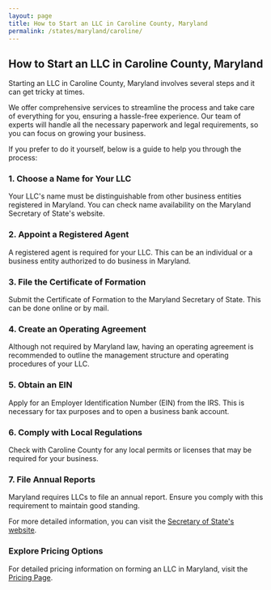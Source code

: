 ```yaml
---
layout: page
title: How to Start an LLC in Caroline County, Maryland
permalink: /states/maryland/caroline/
---
```


<h2>How to Start an LLC in Caroline County, Maryland</h2>

<p>Starting an LLC in Caroline County, Maryland involves several steps and it can get tricky at times.</p>

<p>We offer comprehensive services to streamline the process and take care of everything for you, ensuring a hassle-free experience. Our team of experts will handle all the necessary paperwork and legal requirements, so you can focus on growing your business.</p>

<p>If you prefer to do it yourself, below is a guide to help you through the process:</p>

<h3>1. Choose a Name for Your LLC</h3>
<p>Your LLC's name must be distinguishable from other business entities registered in Maryland. You can check name availability on the Maryland Secretary of State's website.</p>

<h3>2. Appoint a Registered Agent</h3>
<p>A registered agent is required for your LLC. This can be an individual or a business entity authorized to do business in Maryland.</p>

<h3>3. File the Certificate of Formation</h3>
<p>Submit the Certificate of Formation to the Maryland Secretary of State. This can be done online or by mail.</p>

<h3>4. Create an Operating Agreement</h3>
<p>Although not required by Maryland law, having an operating agreement is recommended to outline the management structure and operating procedures of your LLC.</p>

<h3>5. Obtain an EIN</h3>
<p>Apply for an Employer Identification Number (EIN) from the IRS. This is necessary for tax purposes and to open a business bank account.</p>

<h3>6. Comply with Local Regulations</h3>
<p>Check with Caroline County for any local permits or licenses that may be required for your business.</p>

<h3>7. File Annual Reports</h3>
<p>Maryland requires LLCs to file an annual report. Ensure you comply with this requirement to maintain good standing.</p>

<p>For more detailed information, you can visit the <a href="https://www.sos.maryland.gov/">Secretary of State's website</a>.</p>

<h3>Explore Pricing Options</h3>
<p>For detailed pricing information on forming an LLC in Maryland, visit the <a href="{ '/new-pricing/' | relative_url }">Pricing Page</a>.</p>

